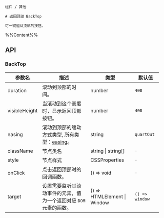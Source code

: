 `````
组件 / 其他

# 返回顶部 BackTop

可一键返回顶部的按钮。
`````

%%Content%%

## API

### BackTop

|参数名|描述|类型|默认值|
|---|---|---|---|
|duration|滚动到顶部的时间。|number |`400`|
|visibleHeight|当滚动到这个高度时，显示返回顶部按钮。|number |`400`|
|easing|滚动到顶部的缓动方式类型, 所有类型：[easing](https://github.com/PengJiyuan/b-tween)。|string |`quartOut`|
|className|节点类名|string \| string[] |`-`|
|style|节点样式|CSSProperties |`-`|
|onClick|点击返回顶部时的回调函数。|() => void |`-`|
|target|设置需要监听其滚动事件的元素，值为一个返回对应 `DOM` 元素的函数。|() => HTMLElement \| Window |`() => window`|
